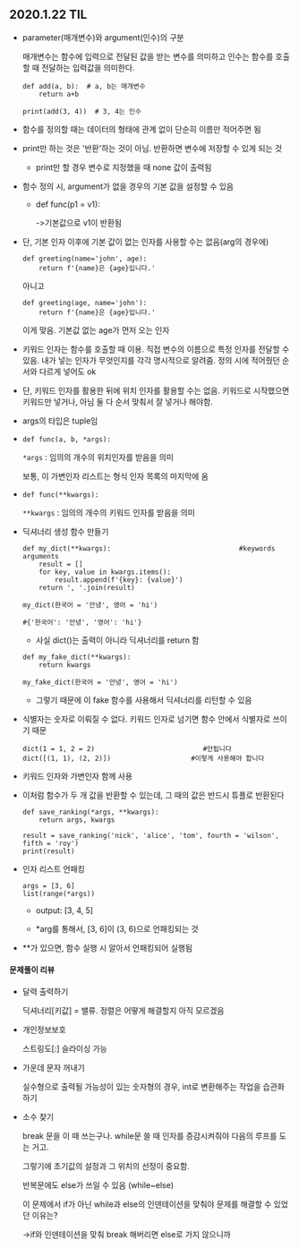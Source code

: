 ## 2020.1.22 TIL



-   parameter(매개변수)와 argument(인수)의 구분
    
    매개변수는 함수에 입력으로 전달된 값을 받는 변수를 의미하고 인수는 함수를 호출할 때 전달하는 입력값을 의미한다.
    
    ```
    def add(a, b):  # a, b는 매개변수
        return a+b
    
    print(add(3, 4))  # 3, 4는 인수
    ```
    
-   함수를 정의할 때는 데이터의 형태에 관계 없이 단순히 이름만 적어주면 됨
    
-   print만 하는 것은 '반환'하는 것이 아님. 반환하면 변수에 저장할 수 있게 되는 것
    
    -   print만 할 경우 변수로 지정했을 때 none 값이 출력됨
    
-   함수 정의 시, argument가 없을 경우의 기본 값을 설정할 수 있음
    
    -   def func(p1 = v1):
        
        \->기본값으로 v1이 반환됨
    
-   단, 기본 인자 이후에 기본 값이 없는 인자를 사용할 수는 없음(arg의 경우에)
    
    ```
    def greeting(name='john', age):
        return f'{name}은 {age}입니다.'
    ```
    
    아니고
    
    ```
    def greeting(age, name='john'):
        return f'{name}은 {age}입니다.'
    ```
    
    이게 맞음. 기본값 없는 age가 먼저 오는 인자





-   키워드 인자는 함수를 호출할 때 이용. 직접 변수의 이름으로 특정 인자를 전달할 수 있음. 내가 넣는 인자가 무엇인지를 각각 명시적으로 알려줌. 정의 시에 적어줬던 순서와 다르게 넣어도 ok
-   단, 키워드 인자를 활용한 뒤에 위치 인자를 활용할 수는 없음. 키워드로 시작했으면 키워드만 넣거나, 아님 둘 다 순서 맞춰서 잘 넣거나 해야함.
-   args의 타입은 tuple임





-   ```
    def func(a, b, *args):
    ```
    
    `*args` : 임의의 개수의 위치인자를 받음을 의미
    
    보통, 이 가변인자 리스트는 형식 인자 목록의 마지막에 옴
    
-   ```
    def func(**kwargs):
    ```
    
    `**kwargs` : 임의의 개수의 키워드 인자를 받음을 의미







-   딕셔너리 생성 함수 만들기
    
    ```
    def my_dict(**kwargs):                                #keywords arguments
        result = []
        for key, value in kwargs.items():
            result.append(f'{key}: {value}')
        return ', '.join(result)
    
    my_dict(한국어 = '안녕', 영어 = 'hi')
    
    #{'한국어': '안녕', '영어': 'hi'}
    ```
    
    -   사실 dict()는 출력이 아니라 딕셔너리를 return 함
    
    ```
    def my_fake_dict(**kwargs):
        return kwargs
    
    my_fake_dict(한국어 = '안녕', 영어 = 'hi')
    ```
    
    -   그렇기 때문에 이 fake 함수를 사용해서 딕셔너리를 리턴할 수 있음







-   식별자는 숫자로 이뤄질 수 없다. 키워드 인자로 넘기면 함수 안에서 식별자로 쓰이기 때문
    
    ```
    dict(1 = 1, 2 = 2)                           #안됩니다
    dict([(1, 1), (2, 2)])                    #이렇게 사용해야 합니다
    ```
    







-   키워드 인자와 가변인자 함께 사용
    
-   이처럼 함수가 두 개 값을 반환할 수 있는데, 그 때의 값은 반드시 튜플로 반환된다
    
    ```
    def save_ranking(*args, **kwargs):
        return args, kwargs
    
    result = save_ranking('nick', 'alice', 'tom', fourth = 'wilson', fifth = 'roy')
    print(result)
    ```
    
-   인자 리스트 언패킹
    
    ```
    args = [3, 6]
    list(range(*args))
    ```
    
    -   output: \[3, 4, 5\]
        
    -   \*arg를 통해서, \[3, 6\]이 (3, 6)으로 언패킹되는 것
        

-   \*\*가 있으면, 함수 실행 시 알아서 언패킹되어 실행됨









#### 문제풀이 리뷰

-   달력 출력하기
    
    딕셔너리\[키값\] = 밸류. 정렬은 어떻게 해결할지 아직 모르겠음
    
-   개인정보보호
    
    스트링도\[:\] 슬라이싱 가능
    
-   가운데 문자 꺼내기
    
    실수형으로 출력될 가능성이 있는 숫자형의 경우, int로 변환해주는 작업을 습관화하기
    
-   소수 찾기
    
    break 문을 이 때 쓰는구나. while문 쓸 때 인자를 증감시켜줘야 다음의 루프를 도는 거고.
    
    그렇기에 초기값의 설정과 그 위치의 선정이 중요함.
    
    반복문에도 else가 쓰일 수 있음 (while~else)
    
    이 문제에서 if가 아닌 while과 else의 인덴테이션을 맞춰야 문제를 해결할 수 있었던 이유는?
    
    \->if와 인덴테이션을 맞춰 break 해버리면 else로 가지 않으니까